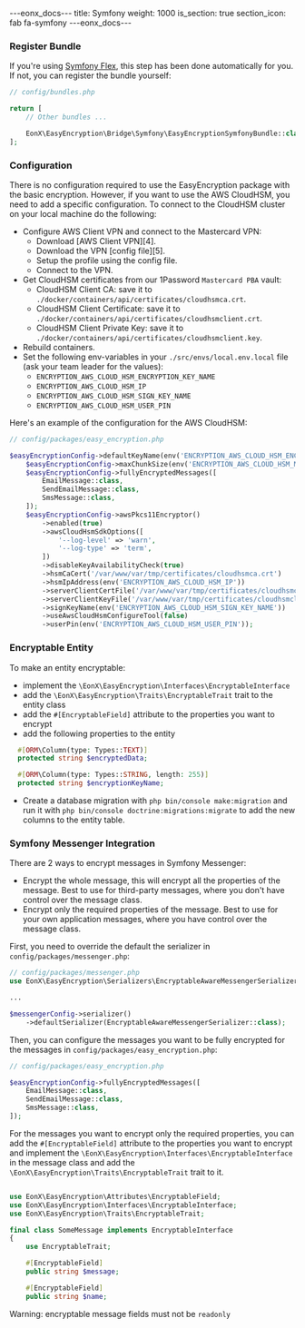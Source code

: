 ---eonx_docs---
title: Symfony
weight: 1000
is_section: true
section_icon: fab fa-symfony
---eonx_docs---

### Register Bundle

If you're using [Symfony Flex][1], this step has been done automatically for you. If not, you can register the bundle
yourself:

```php
// config/bundles.php

return [
    // Other bundles ...

    EonX\EasyEncryption\Bridge\Symfony\EasyEncryptionSymfonyBundle::class => ['all' => true],
];
```

[1]: https://flex.symfony.com/

### Configuration

There is no configuration required to use the EasyEncryption package with the basic encryption.
However, if you want to use the AWS CloudHSM, you need to add a specific configuration.
To connect to the CloudHSM cluster on your local machine do the following:

- Configure AWS Client VPN and connect to the Mastercard VPN:
    - Download [AWS Client VPN][4].
    - Download the VPN [config file][5].
    - Setup the profile using the config file.
    - Connect to the VPN.
- Get CloudHSM certificates from our 1Password `Mastercard PBA` vault:
    - CloudHSM Client CA: save it to `./docker/containers/api/certificates/cloudhsmca.crt`.
    - CloudHSM Client Certificate: save it to `./docker/containers/api/certificates/cloudhsmclient.crt`.
    - CloudHSM Client Private Key: save it to `./docker/containers/api/certificates/cloudhsmclient.key`.
- Rebuild containers.
- Set the following env-variables in your `./src/envs/local.env.local` file (ask your team leader for the values):
    - `ENCRYPTION_AWS_CLOUD_HSM_ENCRYPTION_KEY_NAME`
    - `ENCRYPTION_AWS_CLOUD_HSM_IP`
    - `ENCRYPTION_AWS_CLOUD_HSM_SIGN_KEY_NAME`
    - `ENCRYPTION_AWS_CLOUD_HSM_USER_PIN`

Here's an example of the configuration for the AWS CloudHSM:

```php
// config/packages/easy_encryption.php

$easyEncryptionConfig->defaultKeyName(env('ENCRYPTION_AWS_CLOUD_HSM_ENCRYPTION_KEY_NAME'));
    $easyEncryptionConfig->maxChunkSize(env('ENCRYPTION_AWS_CLOUD_HSM_MAXIMUM_DATA_SIZE')->int());
    $easyEncryptionConfig->fullyEncryptedMessages([
        EmailMessage::class,
        SendEmailMessage::class,
        SmsMessage::class,
    ]);
    $easyEncryptionConfig->awsPkcs11Encryptor()
        ->enabled(true)
        ->awsCloudHsmSdkOptions([
            '--log-level' => 'warn',
            '--log-type' => 'term',
        ])
        ->disableKeyAvailabilityCheck(true)
        ->hsmCaCert('/var/www/var/tmp/certificates/cloudhsmca.crt')
        ->hsmIpAddress(env('ENCRYPTION_AWS_CLOUD_HSM_IP'))
        ->serverClientCertFile('/var/www/var/tmp/certificates/cloudhsmclient.crt')
        ->serverClientKeyFile('/var/www/var/tmp/certificates/cloudhsmclient.key')
        ->signKeyName(env('ENCRYPTION_AWS_CLOUD_HSM_SIGN_KEY_NAME'))
        ->useAwsCloudHsmConfigureTool(false)
        ->userPin(env('ENCRYPTION_AWS_CLOUD_HSM_USER_PIN'));
```

### Encryptable Entity

To make an entity encryptable:
- implement the `\EonX\EasyEncryption\Interfaces\EncryptableInterface`
- add the `\EonX\EasyEncryption\Traits\EncryptableTrait` trait to the entity class
- add the `#[EncryptableField]` attribute to the properties you want to encrypt
- add the following properties to the entity
```php
  #[ORM\Column(type: Types::TEXT)]
  protected string $encryptedData;

  #[ORM\Column(type: Types::STRING, length: 255)]
  protected string $encryptionKeyName;
```
- Create a database migration with `php bin/console make:migration` and run it with `php bin/console doctrine:migrations:migrate` to add the new columns to the entity table.



### Symfony Messenger Integration

There are 2 ways to encrypt messages in Symfony Messenger:
- Encrypt the whole message, this will encrypt all the properties of the message. Best to use for third-party messages, where you don't have control over the message class.
- Encrypt only the required properties of the message. Best to use for your own application messages, where you have control over the message class.

First, you need to override the default the serializer in `config/packages/messenger.php`:

```php
// config/packages/messenger.php
use EonX\EasyEncryption\Serializers\EncryptableAwareMessengerSerializer;

...

$messengerConfig->serializer()
    ->defaultSerializer(EncryptableAwareMessengerSerializer::class);
```

Then, you can configure the messages you want to be fully encrypted for the messages in `config/packages/easy_encryption.php`:
```php
// config/packages/easy_encryption.php

$easyEncryptionConfig->fullyEncryptedMessages([
    EmailMessage::class,
    SendEmailMessage::class,
    SmsMessage::class,
]);
```

For the messages you want to encrypt only the required properties, you can add the `#[EncryptableField]` attribute to the properties you want to encrypt and implement the `\EonX\EasyEncryption\Interfaces\EncryptableInterface` in the message class and add the `\EonX\EasyEncryption\Traits\EncryptableTrait` trait to it.
```php

use EonX\EasyEncryption\Attributes\EncryptableField;
use EonX\EasyEncryption\Interfaces\EncryptableInterface;
use EonX\EasyEncryption\Traits\EncryptableTrait;

final class SomeMessage implements EncryptableInterface
{
    use EncryptableTrait;

    #[EncryptableField]
    public string $message;

    #[EncryptableField]
    public string $name;
```

Warning: encryptable message fields must not be `readonly`
